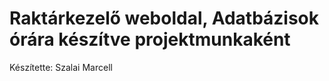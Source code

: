 # Raktárkezelő weboldal, Adatbázisok órára készítve projektmunkaként <br />
Készítette: Szalai Marcell
